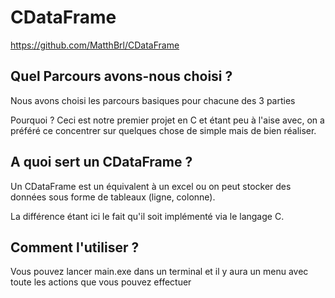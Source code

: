 # CDataFrame
https://github.com/MatthBrl/CDataFrame

## Quel Parcours avons-nous choisi ?

Nous avons choisi les parcours basiques pour chacune des 3 parties

Pourquoi ?
Ceci est notre premier projet en C et étant peu à l'aise avec, on a préféré ce concentrer sur quelques chose de simple mais de bien réaliser.

## A quoi sert un CDataFrame ?

Un CDataFrame est un équivalent à un excel ou on peut stocker des données sous forme de tableaux (ligne, colonne).

La différence étant ici le fait qu'il soit implémenté via le langage C.

## Comment l'utiliser ?

Vous pouvez lancer main.exe dans un terminal et il y aura un menu avec toute les actions que vous pouvez effectuer
